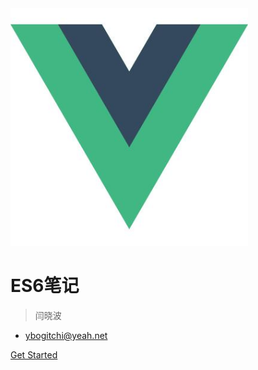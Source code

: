 <img src="./media/cssbg.jpg" width="380" alt="">

# ES6笔记

> 闫晓波 <span style="font-size: 16px;"></span>

- ybogitchi@yeah.net


[Get Started](README)
